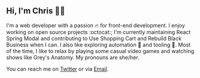 ## Hi, I'm Chris 🧙‍♀️

I'm a web developer with a passion :fire: for front-end development.
I enjoy working on open source projects :octocat:; I'm currently maintaining React Spring Modal and contributing to Use Shopping Cart and Rebuild Black Business when I can. I also like exploring automation :robot: and tooling :wrench:. Most of the time, I like to relax by playing some casual video games and watching shows like Grey's Anatomy. My pronouns are she/her.

You can reach me on [Twitter](//twitter.com/ChrisHBrown55) or via [Email](mailto:chris_brown@hey.com).

